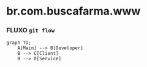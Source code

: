# br.com.buscafarma.www


### FLUXO `git flow`

```mermaid
graph TD;
    A[Main] --> B[Developer]
    B --> C[Client]
    B --> D[Service]

```